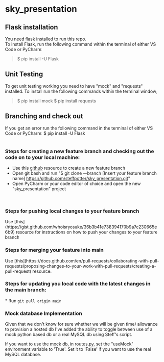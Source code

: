 # sky_presentation

## Flask installation

You need flask installed to run this repo.  
To install Flask, run the following command within the terminal of either VS Code or PyCharm: <br />
> $ pip install -U Flask

## Unit Testing 

To get unit testing working you need to have "mock" and "requests" installed.  To install run the following commands within the terminal window; 
> $ pip install mock
> $ pip install requests

## Branching and check out

If you get an error run the following command in the terminal of either VS Code or PyCharm: 
$ pip install -U Flask
<br/>
<br/>
<h3>Steps for creating a new feature branch and checking out the code on to your local machine:</h3>

* Use this [github](https://docs.github.com/en/pull-requests/collaborating-with-pull-requests/proposing-changes-to-your-work-with-pull-requests/creating-and-deleting-branches-within-your-repository
) resource to create a new feature branch
* Open git bash and run "$ git clone --branch [Insert your feature branch name] https://github.com/steffpotter/sky_presentation.git"
* Open PyCharm or your code editor of choice and open the new "sky_presentation" project
<br/>

<h3>Steps for pushing local changes to your feature branch</h3>
Use [this](https://gist.github.com/whoisryosuke/36b3b41e738394170b9a7c230665e6b9) resource for instructions on how to push your changes to your feature branch

<h3>Steps for merging your feature into main</h3>
Use [this](https://docs.github.com/en/pull-requests/collaborating-with-pull-requests/proposing-changes-to-your-work-with-pull-requests/creating-a-pull-request) resource.

<h3>Steps for updating you local code with the latest changes in the main branch:</h3>
* Run <code>git pull origin main</code>

<h3>Mock database Implementation</h3>
Given that we don't know for sure whether we will be given time/ allowance to provision a hosted db I've
added the ability to toggle between use of a mock python based db or a real MySQL db using Steff's script.

If you want to use the mock db, in routes.py, set the "useMock" environment variable to 'True'.
Set it to 'False' if you want to use the real MySQL database. 
